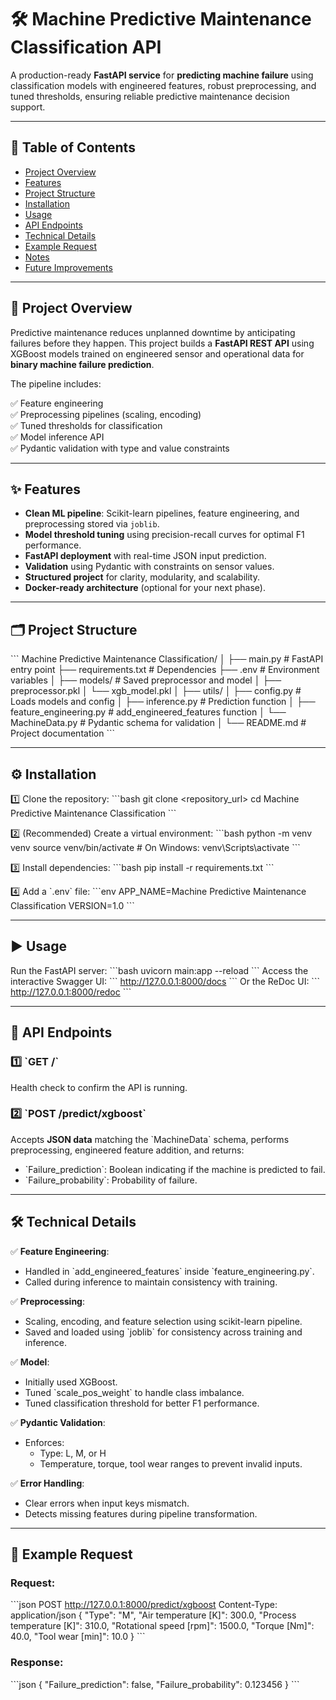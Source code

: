 
# 🛠️ Machine Predictive Maintenance Classification API

A production-ready **FastAPI service** for **predicting machine failure** using classification models with engineered features, robust preprocessing, and tuned thresholds, ensuring reliable predictive maintenance decision support.

---

## 📌 Table of Contents

- [Project Overview](#project-overview)
- [Features](#features)
- [Project Structure](#project-structure)
- [Installation](#installation)
- [Usage](#usage)
- [API Endpoints](#api-endpoints)
- [Technical Details](#technical-details)
- [Example Request](#example-request)
- [Notes](#notes)
- [Future Improvements](#future-improvements)

---

## 🚀 Project Overview

Predictive maintenance reduces unplanned downtime by anticipating failures before they happen. This project builds a **FastAPI REST API** using XGBoost models trained on engineered sensor and operational data for **binary machine failure prediction**.

The pipeline includes:

✅ Feature engineering  
✅ Preprocessing pipelines (scaling, encoding)  
✅ Tuned thresholds for classification  
✅ Model inference API  
✅ Pydantic validation with type and value constraints   

---

## ✨ Features

- **Clean ML pipeline**: Scikit-learn pipelines, feature engineering, and preprocessing stored via `joblib`.
- **Model threshold tuning** using precision-recall curves for optimal F1 performance.
- **FastAPI deployment** with real-time JSON input prediction.
- **Validation** using Pydantic with constraints on sensor values.
- **Structured project** for clarity, modularity, and scalability.
- **Docker-ready architecture** (optional for your next phase).

---

## 🗂️ Project Structure

\`\`\`
Machine Predictive Maintenance Classification/
│
├── main.py                   # FastAPI entry point
├── requirements.txt          # Dependencies
├── .env                      # Environment variables
│
├── models/                   # Saved preprocessor and model
│   ├── preprocessor.pkl
│   └── xgb_model.pkl
│
├── utils/
│   ├── config.py             # Loads models and config
│   ├── inference.py          # Prediction function
│   ├── feature_engineering.py # add_engineered_features function
│   └── MachineData.py        # Pydantic schema for validation
│
└── README.md                 # Project documentation
\`\`\`

---

## ⚙️ Installation

1️⃣ Clone the repository:
\`\`\`bash
git clone <repository_url>
cd Machine Predictive Maintenance Classification
\`\`\`

2️⃣ (Recommended) Create a virtual environment:
\`\`\`bash
python -m venv venv
source venv/bin/activate  # On Windows: venv\Scripts\activate
\`\`\`

3️⃣ Install dependencies:
\`\`\`bash
pip install -r requirements.txt
\`\`\`

4️⃣ Add a \`.env\` file:
\`\`\`env
APP_NAME=Machine Predictive Maintenance Classification
VERSION=1.0
\`\`\`

---

## ▶️ Usage

Run the FastAPI server:
\`\`\`bash
uvicorn main:app --reload
\`\`\`
Access the interactive Swagger UI:
\`\`\`
http://127.0.0.1:8000/docs
\`\`\`
Or the ReDoc UI:
\`\`\`
http://127.0.0.1:8000/redoc
\`\`\`

---

## 📡 API Endpoints

### 1️⃣ \`GET /\`
Health check to confirm the API is running.

### 2️⃣ \`POST /predict/xgboost\`
Accepts **JSON data** matching the \`MachineData\` schema, performs preprocessing, engineered feature addition, and returns:
- \`Failure_prediction\`: Boolean indicating if the machine is predicted to fail.
- \`Failure_probability\`: Probability of failure.

---

## 🛠️ Technical Details

✅ **Feature Engineering**:
- Handled in \`add_engineered_features\` inside \`feature_engineering.py\`.
- Called during inference to maintain consistency with training.

✅ **Preprocessing**:
- Scaling, encoding, and feature selection using scikit-learn pipeline.
- Saved and loaded using \`joblib\` for consistency across training and inference.

✅ **Model**:
- Initially used XGBoost.
- Tuned \`scale_pos_weight\` to handle class imbalance.
- Tuned classification threshold for better F1 performance.

✅ **Pydantic Validation**:
- Enforces:
    - Type: L, M, or H
    - Temperature, torque, tool wear ranges to prevent invalid inputs.

✅ **Error Handling**:
- Clear errors when input keys mismatch.
- Detects missing features during pipeline transformation.

---

## 📝 Example Request

### Request:
\`\`\`json
POST http://127.0.0.1:8000/predict/xgboost
Content-Type: application/json
{
    "Type": "M",
    "Air temperature [K]": 300.0,
    "Process temperature [K]": 310.0,
    "Rotational speed [rpm]": 1500.0,
    "Torque [Nm]": 40.0,
    "Tool wear [min]": 10.0
}
\`\`\`

### Response:
\`\`\`json
{
  "Failure_prediction": false,
  "Failure_probability": 0.123456
}
\`\`\`

